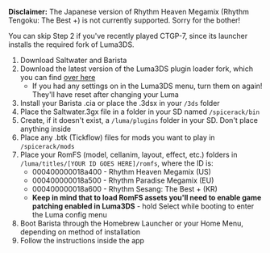 **Disclaimer:** The Japanese version of Rhythm Heaven Megamix (Rhythm Tengoku: The Best +) is not currently supported. Sorry for the bother!

You can skip Step 2 if you've recently played CTGP-7, since its launcher installs the required fork of Luma3DS.

1. Download Saltwater <!--[(here)]()--> and Barista <!--[(here)]()-->
1. Download the latest version of the Luma3DS plugin loader fork, which you can find [over here](https://github.com/Nanquitas/Luma3DS/releases/latest)
    - If you had any settings on in the Luma3DS menu, turn them on again! They'll have reset after changing your Luma
1. Install your Barista .cia or place the .3dsx in your `/3ds` folder
1. Place the Saltwater.3gx file in a folder in your SD named `/spicerack/bin`
1. Create, if it doesn't exist, a `/luma/plugins` folder in your SD. Don't place anything inside
1. Place any .btk (Tickflow) files for mods you want to play in `/spicerack/mods`
1. Place your RomFS (model, cellanim, layout, effect, etc.) folders in `/luma/titles/[YOUR ID GOES HERE]/romfs`, where the ID is:
    - 000400000018a400 - Rhythm Heaven Megamix (US)
    - 000400000018a500 - Rhythm Paradise Megamix (EU)
    - 000400000018a600 - Rhythm Sesang: The Best + (KR)
    - **Keep in mind that to load RomFS assets you'll need to enable game patching enabled in Luma3DS** - hold Select while booting to enter the Luma config menu
1. Boot Barista through the Homebrew Launcher or your Home Menu, depending on method of installation
1. Follow the instructions inside the app